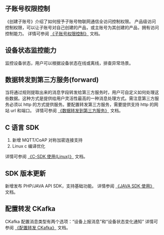 ## 子账号权限控制
《创建子账号》介绍了如何授予子账号物联网通信全访问控制权限。
产品级访问控制权限，可以让子账号对自己创建的产品，或主账号为其创建的产品，拥有访问控制能力。
详情可参阅 [《子账号权限控制》](http://tce.fsphere.cn/document/product/634/14522) 文档。

## 设备状态监控能力
监控设备状态，用户可以根据设备状态在线或离线，排查异常场景。

## 数据转发到第三方服务(forward)
当将通过规则提取出来的消息字段转发给第三方服务时，用户可自定义如何处理这些数据。这种方式是提供给用户灵活性最高的一种消息处理方式。需注意第三方服务必须以 http 的方式提供服务。要配置转发第三方服务，需要提供支持 http 的网站 url 和端口。
详情可参阅 [《数据转发到第三方服务》](http://tce.fsphere.cn/document/product/634/14448) 文档。
## C 语言 SDK
1. 新增 MQTT/CoAP 对称加密连接支持
2. Linux c 编译优化

详情可参阅 [《C-SDK 使用(Linux)》](http://tce.fsphere.cn/document/product/634/12552) 文档。

## SDK 版本更新
新增发布 PHP/JAVA API SDK，支持基础功能。
详情参阅 [《JAVA SDK 使用》](http://tce.fsphere.cn/document/product/634/14585) 文档。

## 配置转发 CKafka
CKafka 配置消息类型有两个选项：“设备上报消息”和“设备状态变化通知”
详情可参阅 [《配置转发 CKafka》](http://tce.fsphere.cn/document/product/634/14451) 文档。
